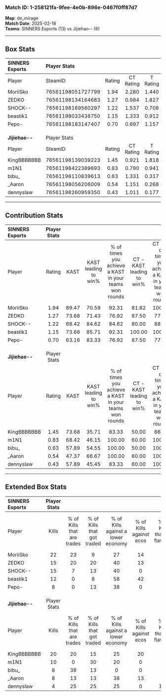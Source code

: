 ### Match ID: 1-258121fa-9fee-4e0b-896e-0467f0ff87d7  
**Map**: de_mirage  
**Match Date**: 2025-02-18  
**Teams**: SINNERS Esports (13) vs Jijiehao-- (6)  

---  

## Box Stats  

| **SINNERS Esports** | Player Stats      |        |           |          |       |       |       |         |        |      |     |
| :- | :- | :-: | :-: | :-: | :-: | :-: | :-: | :-: | :-: | :-: | :-: |
| Player              | SteamID           | Rating | CT Rating | T Rating | KAST  |  ADR  | Kills | Assists | Deaths | K/D  | HS% |
| MoriiSko            | 76561198051727799 |  1.94  |   2.280   |  1.440   | 89.47 | 127.8 |  22   |    8    |   8    | 2.75 | 68  |
| ZEDKO               | 76561198134164683 |  1.27  |   0.984   |  1.827   | 73.68 | 85.0  |  15   |    4    |   11   | 1.36 | 73  |
| SHOCK--             | 76561198169560297 |  1.22  |   1.537   |  0.706   | 68.42 | 70.3  |  15   |    1    |   9    | 1.67 | 60  |
| beastik1            | 76561198033438750 |  1.15  |   1.333   |  0.912   | 73.68 | 59.6  |  12   |    2    |   7    | 1.71 | 58  |
| Pepo-               | 76561198183147407 |  0.70  |   0.697   |  1.157   | 63.16 | 63.9  |   8   |    5    |   15   | 0.53 | 25  |
|                     |                   |        |           |          |       |       |       |         |        |      |     |
|                     |                   |        |           |          |       |       |       |         |        |      |     |
|                     |                   |        |           |          |       |       |       |         |        |      |     |
| **Jijiehao--**      | Player Stats      |        |           |          |       |       |       |         |        |      |     |
| Player              | SteamID           | Rating | CT Rating | T Rating | KAST  |  ADR  | Kills | Assists | Deaths | K/D  | HS% |
| KingBBBBBBB         | 76561198139039223 |  1.45  |   0.921   |  1.818   | 73.68 | 106.0 |  20   |    4    |   15   | 1.33 | 75  |
| m1N1                | 76561198422389693 |  0.83  |   0.790   |  0.941   | 68.42 | 55.6  |  10   |    0    |   13   | 0.77 | 80  |
| bibu_               | 76561198110839613 |  0.63  |   1.331   |  0.317   | 57.89 | 58.3  |   8   |    4    |   15   | 0.53 | 87  |
| _Aaron              | 76561198056206009 |  0.54  |   1.151   |  0.268   | 47.37 | 60.6  |   8   |    4    |   16   | 0.50 | 62  |
| dennyslaw           | 76561198260959350 |  0.43  |   1.011   |  0.177   | 57.89 | 34.7  |   4   |    3    |   13   | 0.31 | 25  |
---  

## Contribution Stats  

| **SINNERS Esports** | Player Stats |       |                      |                                                        |                           |                                                             |                          |                                                            |
| :- | :-: | :-: | :-: | :-: | :-: | :-: | :-: | :-: |
| Player              |    Rating    | KAST  | KAST leading to win% | % of times you achieve a KAST in your teams won rounds | CT - KAST leading to win% | CT - % of times you achieve a KAST in your teams won rounds | T - KAST leading to win% | T - % of times you achieve a KAST in your teams won rounds |
| MoriiSko            |     1.94     | 89.47 |        70.59         |                         92.31                          |           81.82           |                           100.00                            |          50.00           |                           75.00                            |
| ZEDKO               |     1.27     | 73.68 |        71.43         |                         76.92                          |           87.50           |                            77.78                            |          50.00           |                           75.00                            |
| SHOCK--             |     1.22     | 68.42 |        84.62         |                         84.62                          |           80.00           |                            88.89                            |          100.00          |                           75.00                            |
| beastik1            |     1.15     | 73.68 |        85.71         |                         92.31                          |          100.00           |                           100.00                            |          60.00           |                           75.00                            |
| Pepo-               |     0.70     | 63.16 |        83.33         |                         76.92                          |           87.50           |                            77.78                            |          75.00           |                           75.00                            |
|                     |              |       |                      |                                                        |                           |                                                             |                          |                                                            |
|                     |              |       |                      |                                                        |                           |                                                             |                          |                                                            |
|                     |              |       |                      |                                                        |                           |                                                             |                          |                                                            |
| **Jijiehao--**      | Player Stats |       |                      |                                                        |                           |                                                             |                          |                                                            |
| Player              |    Rating    | KAST  | KAST leading to win% | % of times you achieve a KAST in your teams won rounds | CT - KAST leading to win% | CT - % of times you achieve a KAST in your teams won rounds | T - KAST leading to win% | T - % of times you achieve a KAST in your teams won rounds |
| KingBBBBBBB         |     1.45     | 73.68 |        35.71         |                         83.33                          |           50.00           |                            66.67                            |          30.00           |                           100.00                           |
| m1N1                |     0.83     | 68.42 |        46.15         |                         100.00                         |           60.00           |                           100.00                            |          37.50           |                           100.00                           |
| bibu_               |     0.63     | 57.89 |        54.55         |                         100.00                         |           50.00           |                           100.00                            |          60.00           |                           100.00                           |
| _Aaron              |     0.54     | 47.37 |        66.67         |                         100.00                         |           60.00           |                           100.00                            |          75.00           |                           100.00                           |
| dennyslaw           |     0.43     | 57.89 |        45.45         |                         83.33                          |           60.00           |                           100.00                            |          33.33           |                           66.67                            |
---  

## Extended Box Stats  

| **SINNERS Esports** | Player Stats |                            |                            |                                    |                         |                              |                                 |        |                             |                                     |                          |                               |                            |
| :- | :-: | :-: | :-: | :-: | :-: | :-: | :-: | :-: | :-: | :-: | :-: | :-: | :-: |
| Player              |    Kills     | % of Kills that are trades | % of Kills that got traded | % of Kills against a lower economy | % of Kills against ecos | % of Kills that are flawless | % of Kills that are close duels | Deaths | % of Deaths that get traded | % of Deaths against a lower economy | % of Deaths against ecos | % of Deaths that are flawless | % of Deaths that are close |
| MoriiSko            |      22      |             23             |             9              |                 27                 |           14            |              68              |                5                |   8    |             13              |                 38                  |            0             |              75               |             13             |
| ZEDKO               |      15      |             20             |             20             |                 40                 |           13            |              67              |                0                |   11   |              9              |                 36                  |            9             |              73               |             0              |
| SHOCK--             |      15      |             7              |             13             |                 40                 |            0            |              80              |                7                |   9    |              0              |                 33                  |            0             |              56               |             0              |
| beastik1            |      12      |             0              |             8              |                 58                 |           42            |              67              |                0                |   7    |             14              |                 29                  |            0             |              86               |             0              |
| Pepo-               |      8       |             0              |             13             |                 38                 |            0            |              75              |                0                |   15   |             40              |                 40                  |            13            |              73               |             7              |
|                     |              |                            |                            |                                    |                         |                              |                                 |        |                             |                                     |                          |                               |                            |
|                     |              |                            |                            |                                    |                         |                              |                                 |        |                             |                                     |                          |                               |                            |
|                     |              |                            |                            |                                    |                         |                              |                                 |        |                             |                                     |                          |                               |                            |
| **Jijiehao--**      | Player Stats |                            |                            |                                    |                         |                              |                                 |        |                             |                                     |                          |                               |                            |
| Player              |    Kills     | % of Kills that are trades | % of Kills that got traded | % of Kills against a lower economy | % of Kills against ecos | % of Kills that are flawless | % of Kills that are close duels | Deaths | % of Deaths that get traded | % of Deaths against a lower economy | % of Deaths against ecos | % of Deaths that are flawless | % of Deaths that are close |
| KingBBBBBBB         |      20      |             20             |             15             |                 25                 |           20            |              75              |                5                |   15   |              7              |                 20                  |            0             |              67               |             0              |
| m1N1                |      10      |             0              |             30             |                 20                 |            0            |              70              |               10                |   13   |             15              |                 15                  |            0             |              69               |             8              |
| bibu_               |      8       |             38             |             13             |                 0                  |            0            |              50              |                0                |   15   |             13              |                 20                  |            0             |              67               |             0              |
| _Aaron              |      8       |             13             |             13             |                 38                 |           13            |              75              |                0                |   16   |             13              |                 25                  |            6             |              69               |             0              |
| dennyslaw           |      4       |             25             |             25             |                 25                 |            0            |             100              |                0                |   13   |             15              |                 15                  |            0             |              85               |             8              |

